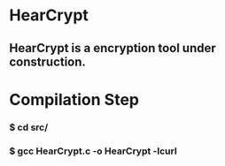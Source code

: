 # HearCrypt

## HearCrypt is a encryption tool under construction.

# Compilation Step

### $ cd src/
### $ gcc HearCrypt.c -o HearCrypt -lcurl
